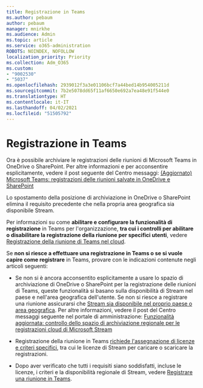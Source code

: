 ```yaml
---
title: Registrazione in Teams
ms.author: pebaum
author: pebaum
manager: mnirkhe
ms.audience: Admin
ms.topic: article
ms.service: o365-administration
ROBOTS: NOINDEX, NOFOLLOW
localization_priority: Priority
ms.collection: Adm_O365
ms.custom:
- "9002530"
- "5037"
ms.openlocfilehash: 2939012f3a3e01106bcf7a44bed14b954005211d
ms.sourcegitcommit: 7b2e5078dd65f11af6650e692a7ea48e91f544e0
ms.translationtype: HT
ms.contentlocale: it-IT
ms.lasthandoff: 04/02/2021
ms.locfileid: "51505792"
---
```

# <a name="recording-in-teams"></a>Registrazione in Teams

Ora è possibile archiviare le registrazioni delle riunioni di Microsoft Teams in OneDrive o SharePoint. Per altre informazioni e per acconsentire esplicitamente, vedere il post seguente del Centro messaggi: [(Aggiornato) Microsoft Teams: registrazioni delle riunioni salvate in OneDrive e SharePoint](https://portal.microsoft.com/Adminportal/Home?ref=MessageCenter&id=MC222640)

Lo spostamento della posizione di archiviazione in OneDrive o SharePoint elimina il requisito precedente che nella propria area geografica sia disponibile Stream.

Per informazioni su come **abilitare e configurare la funzionalità di registrazione** in Teams per l'organizzazione, **tra cui i controlli per abilitare o disabilitare la registrazione della riunione per specifici utenti**, vedere [Registrazione della riunione di Teams nel cloud](https://docs.microsoft.com/microsoftteams/cloud-recording).

Se **non si riesce a effettuare una registrazione in Teams o se si vuole capire come registrare** in Teams, provare con le indicazioni contenute negli articoli seguenti:

- Se non si è ancora acconsentito esplicitamente a usare lo spazio di archiviazione di OneDrive o SharePoint per la registrazione delle riunioni di Teams, queste funzionalità si basano sulla disponibilità di Stream nel paese e nell'area geografica dell'utente. Se non si riesce a registrare una riunione assicurarsi che [Stream sia disponibile nel proprio paese o area geografica](https://docs.microsoft.com/stream/faq#which-regions-does-microsoft-stream-host-my-data-in). Per altre informazioni, vedere il post del Centro messaggi seguente nel portale di amministrazione: [Funzionalità aggiornata: controllo dello spazio di archiviazione regionale per le registrazioni cloud di Microsoft Stream](https://admin.microsoft.com/AdminPortal/Home#/MessageCenter?id=MC214327)

- Registrazione della riunione in Teams [richiede l'assegnazione di licenze e criteri specifici](https://docs.microsoft.com/microsoftteams/cloud-recording#prerequisites-for-teams-cloud-meeting-recording), tra cui le licenze di Stream per caricare o scaricare la registrazioni.

- Dopo aver verificato che tutti i requisiti siano soddisfatti, incluse le licenze, i criteri e la disponibilità regionale di Stream, vedere [Registrare una riunione in Teams](https://support.office.com/article/34dfbe7f-b07d-4a27-b4c6-de62f1348c24).
